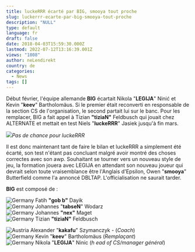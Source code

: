 ```yaml
---
title: luckeRRR écarté par BIG, smooya tout proche
slug: luckerrr-ecarte-par-big-smooya-tout-proche
description: "NULL"
type: default
language: fr
draft: false
date: 2018-04-03T15:59:30.000Z
lastmod: 2022-07-12T13:16:39.001Z
views: "1808"
author: neLendirekt
country: de
categories:
  - News
tags: []
---
```

Début février, l'équipe allemande **BIG** écartait Nikola "**LEGIJA**" Ninić et Kevin "**keev**" Bartholomäus. Si le premier était reconverti en responsable de la section CS de l'organisation, le second partait lui sur le banc. Pour les remplacer, BIG a fait appel à Tizian **"tiziaN"** Feldbusch qui jouait chez ALTERNATE et mettait en test Niels "**luckeRRR**" Jasiek jusqu'à fin mars.

![](/images/articles/5ac3a17edbfed/images/pID2ZRH5BfhMcOnmntMEjljR3bdLKxo0uExhCnr3.jpeg)_Pas de chance pour luckeRRR_

Il est donc maintenant tant de faire le bilan et luckeRRR a simplement été écarté, son test n'étant pas concluant malgré avoir montré des choses correctes avec son awp. Souhaitant se tourner vers un nouveau style de jeu, la formation jouera avec LEGIJA en attendant son nouveau joueur qui devrait selon toute vraisemblance être l'Anglais d'Epsilon, Owen "**smooya**" Butterfield comme l'a annoncé DBLTAP. L'officialisation ne saurait tarder.

**BIG** est composé de :

![Germany](/images/countries/de.svg)⁠ Fatih **"gob b"** Dayik  
![Germany](/images/countries/de.svg)⁠ Johannes "**tabseN**" Wodarz  
![Germany](/images/countries/de.svg)⁠ Johannes **"nex"** Maget  
![Germany](/images/countries/de.svg) Tizian **"tiziaN"** Feldbusch  
  
![Austria](/images/countries/at.svg)⁠ Alexander "**kakafu**" Szymanczyk - (_Coach_)  
![Germany](/images/countries/de.svg)⁠ Kevin "**keev**" Bartholomäus (_Remplaçant_)  
![Germany](/images/countries/de.svg)⁠ Nikola "**LEGIJA**" Ninic (_h_ _ead of CS/manager général_)
